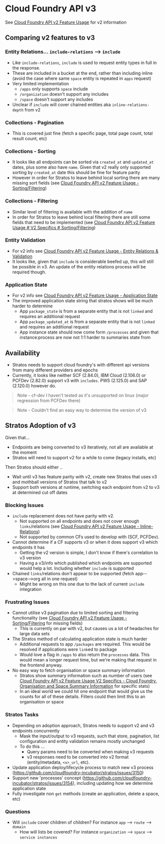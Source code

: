 # Cloud Foundry API v3

See [Cloud Foundry API v2 Feature Usage](cf-api-v2-usage.md) for v2 information

## Comparing v2 features to v3

### Entity Relations... `include-relations` --> `include`
- Like `include-relations`, `include` is used to request entity types in full in the response.
- These are included in a bucket at the end, rather than including inline (avoid the case where same `space` entity is repeated in `apps` request)
- Very limited implementation
  - `/apps` only supports `space` include
  - `/organization` doesn't support any includes
  - `/space` doesn't support any includes
- Unclear if `include` will cover chained entities aka `inline-relations-depth` from v2

### Collections - Pagination
- This is covered just fine (fetch a specific page, total page count, total result count, etc)

### Collections - Sorting
- It looks like all endpoints can be sorted via `created_at` and `updated_at` dates, plus some also have `name`. Given that v2 really only
  supported sorting by `created_at` date this should be fine for feature parity
- However in order for Stratos to leave behind local sorting there are many missing sort fields (see [Cloud Foundry API v2 Feature Usage - Sorting/Filtering](cf-api-v2-usage.md#Sorting/Filtering))

### Collections - Filtering
- Similar level of filtering is available with the addition of `name`
- In order for Stratos to leave behind local filtering there are still some fields that need to be implemented (see [Cloud Foundry API v2 Feature Usage # V2 Specifics # Sorting/Filtering](cf-api-v2-usage.md))

### Entity Validation
- For v2 info see [Cloud Foundry API v2 Feature Usage - Entity Relations & Validation](cf-api-v2-usage.md#Entity-Relations-&-Validation)
- It looks like, given that `include` is considerable beefed up, this will still be possible in v3. An update of the entity relations
  process will be required though.

### Application State
- For v2 info see [Cloud Foundry API v2 Feature Usage - Application State](cf-api-v2-usage.md#Application-State)
- The improved application state string that stratos shows will be much harder to determine
  - App `package_state` is from a separate entity that is not `linked` and requires an additional request
  - App `package_updated_at` is from a separate entity that is not `linked` and requires an additional request
  - App instance state should now come form `/processes` and given that instance:process are now not 1:1 harder to summaries state from

## Availability
- Stratos needs to support cloud foundry's with different api versions from many different providers and epochs
- Currently, it looks like neither SCF (2.84.0), IBM Cloud (2.106.0) or PCFDev (2.82.0) support v3 with `includes`. PWS (2.125.0) and
 SAP (2.120.0) however do.

> Note - cf-dev I haven't tested as it's unsupported on linux (major regression from PCFDev there)

> Note - Couldn't find an easy way to determine the version of v3

## Stratos Adoption of v3

Given that...
- Endpoints are being converted to v3 iteratively, not all are available at the moment
- Stratos will need to support v2 for a while to come (legacy installs, etc)

Then Stratos should either ..
- Wait until v3 has feature parity with v2, create new Stratos that uses v3 and mothball versions of Stratos that talk to v2
- Support both versions at runtime, switching each endpoint from v2 to v3 at determined cut off dates

### Blocking Issues
- `include` replacement does not have parity with v2.
  - Not supported on all endpoints and does not cover enough `links`/relations (see [Cloud Foundry API v2 Feature Usage - Inline-Relations](cf-api-v2-usage.md#Inline-Relations))
  - Not supported by common CFs used to develop with (SCF, PCFDev).
- Cannot determine if a CF supports v3 or when it does support v3 which endpoints it has
  - Getting the v2 version is simple, I don't know if there's correlation to v3 version
  - Having a v3/info which published which endpoints are supported would help a lot. Including whether `include` is supported
- Chained `links`/relations don't appear to be supported (fetch app-->space-->org all in one request)
  - Might be wrong on this one due to the lack of current `include` integration

### Frustrating Issues
- Cannot utilise v3 pagination due to limited sorting and filtering functionality (see [Cloud Foundry API v2 Feature Usage - Sorting/Filtering](cf-api-v2-usage.md#Sorting/Filtering) for missing fields)
  - This is currently on par with v2, but causes us a lot of headaches for large data sets
- The Stratos method of calculating application state is much harder
  - Additional requests to app `/packages` are required. This would be resolved if applications were `link`ed to package
  - Would love a flag in `/apps` to also return the `processes` data. This would mean a longer request time, but we're making that request
    in the frontend anyway.
- No easy way to fetch organisation or space summary information
  - Stratos show summary information such as number of users (see [Cloud Foundry API v2 Feature Usage V2 Specifics - Cloud Foundry, Organisation and Space Summary Information](cf-api-v2-usage.md#Cloud-Foundry,-Organisation-and-Space-Summary-Information) for specific stats)
  - In an ideal world we could hit one endpoint that would give us the counts for all of these details. Filters could then limit this to
    an organisation or space

### Stratos Tasks
- Depending on adoption approach, Stratos needs to support v2 and v3 endpoints concurrently
  - Mask the input/output to v3 requests, such that store, pagination, list configuration and entity validation remains mostly unchanged
  - To do this ...
    - Query params need to be converted when making v3 requests
    - v3 responses need to be converted into v2 format (entity/metadata, `<x>_url`, etc).
- Update application deploy/lifecycle process to match new v3 process (https://github.com/cloudfoundry-incubator/stratos/issues/3150)
- Support new 'processes' concept (https://github.com/cloudfoundry-incubator/stratos/issues/3154), including updating how
  we determine application state
- Fully investigate non `get` methods (create an application, delete a space, etc)

### Questions
- Will `include` cover children of children? For instance `app` --> `route` --> `domain`
  - How will lists be covered? For instance `organization` --> `space` --> `service instances`
